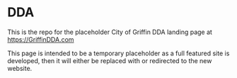 # DDA

This is the repo for the placeholder City of Griffin DDA landing page at https://GriffinDDA.com

This page is intended to be a temporary placeholder as a full featured site is developed, then it will either be replaced with or redirected to the new website.
